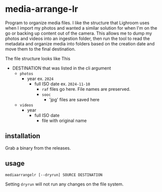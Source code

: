 # media-arrange-lr

Program to organize media files. I like the structure that Lighroom uses when I import my photos and wanted a similar solution for when I'm on the go or backing up content out of the camera. This allows me to dump my photos and videos into an ingestion folder, then run the tool to read the metadata and organize media into folders based on the creation date and move them to the final destination.

The file structure looks like This

- DESTINATION that was listed in the cli argument
  - `photos` 
    - year ex. `2024`
      - full ISO date ex. `2024-11-10`
        - `raf` files go here. File names are preserved.
        - `sooc`
          - 'jpg' files are saved here
  - `videos`
    - year
      - full ISO date
        - file with original name

## installation

Grab a binary from the releases.

## usage

```
mediaarrangelr [--dryrun] SOURCE DESTINATION
```

Setting `dryrun` will not run any changes on the file system.
